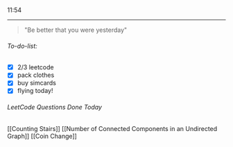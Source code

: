 11:54
- - -
> "Be better that you were yesterday"

###### To-do-list:
- [x] 2/3 leetcode
- [x] pack clothes
- [x] buy simcards
- [x] flying today!

###### LeetCode Questions Done Today
[[Counting Stairs]]
[[Number of Connected Components in an Undirected Graph]]
[[Coin Change]]
